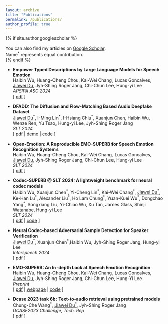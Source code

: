 ```yaml
---
layout: archive
title: "Publications"
permalink: /publications/
author_profile: true
---
```


{% if site.author.googlescholar %}
  <div class="wordwrap">You can also find my articles on <a href="{{site.author.googlescholar}}">Google Scholar</a>.</div>
  <div class="wordwrap">Name<sup>*</sup> represents equal contribution.</div>
{% endif %}

- **Empower Typed Descriptions by Large Language Models for Speech Emotion**<br/>
    Haibin Wu, Huang-Cheng Chou, Kai-Wei Chang, Lucas Goncalves, <u>Jiawei Du</u>, Jyh-Shing Roger Jang, Chi-Chun Lee, Hung-yi Lee<br/>
    *APSIPA ASC 2024*<br/>
    [ [pdf](https://www.researchgate.net/publication/384833473_Empower_Typed_Descriptions_by_Large_Language_Models_for_Speech_Emotion_Recognition) ]

- **DFADD: The Diffusion and Flow-Matching Based Audio Deepfake Dataset**<br/>
    <u>Jiawei Du<sup>*</sup></u>, I-Ming Lin<sup>\*</sup>, I-Hsiang Chiu<sup>\*</sup>, Xuanjun Chen, Haibin Wu, Wenze Ren, Yu Tsao, Hung-yi Lee, Jyh-Shing Roger Jang<br/>
    *SLT 2024*<br/>
    [ [pdf](https://arxiv.org/abs/2409.08731) | [demo](https://huggingface.co/datasets/isjwdu/DFADD) | [code](https://github.com/isjwdu/DFADD) ]

- **Open-Emotion: A Reproducible EMO-SUPERB for Speech Emotion Recognition Systems**<br/>
    Haibin Wu, Huang-Cheng Chou, Kai-Wei Chang, Lucas Goncalves, <u>Jiawei Du</u>, Jyh-Shing Roger Jang, Chi-Chun Lee, Hung-yi Lee<br/>
    *SLT 2024*<br/>
    [ [pdf](https://www.researchgate.net/publication/383736295_OPEN-EMOTION_A_REPRODUCIBLE_EMO-SUPERB_FOR_SPEECH_EMOTION_RECOGNITION_SYSTEMS) ]

- **Codec-SUPERB @ SLT 2024: A lightweight benchmark for neural codec models**<br/>
    Haibin Wu, Xuanjun Chen<sup>\*</sup>, Yi-Cheng Lin<sup>\*</sup>, Kai-Wei Chang<sup>\*</sup>,  <u>Jiawei Du<sup>*</sup></u>, Ke-Han Lu<sup>\*</sup>, Alexander Liu<sup>\*</sup>, Ho Lam Chung<sup>\*</sup>, Yuan-Kuei Wu<sup>\*</sup>, Dongchao Yang<sup>\*</sup>, Songxiang Liu, Yi-Chiao Wu, Xu Tan, James Glass, Shinji Watanabe, Hung-yi Lee<br/>
    *SLT 2024*<br/>
    [ [pdf](https://arxiv.org/abs/2409.14085) | [code](https://codecsuperb.github.io/) ]

- **Neural Codec-based Adversarial Sample Detection for Speaker Verification**<br/>
    <u>Jiawei Du<sup>*</sup></u>, Xuanjun Chen<sup>\*</sup>,Haibin Wu, Jyh-Shing Roger Jang, Hung-yi Lee<br/>
    *Interspeech 2024*<br/>
    [ [pdf](https://www.isca-archive.org/interspeech_2024/chen24p_interspeech.html) ]

- **EMO-SUPERB: An In-depth Look at Speech Emotion Recognition**<br/>
    Haibin Wu, Huang-Cheng Chou, Kai-Wei Chang, Lucas Goncalves, <u>Jiawei Du</u>, Jyh-Shing Roger Jang, Chi-Chun Lee, Hung-Yi Lee<br/>
    *Preprint*<br/>
    [ [pdf](http://arxiv.org/abs/2402.13018) | [webpage](http://emosuperb.github.io/) | [code](http://github.com/EMOsuperb/EMO-SUPERB-submission) ]

- **Dcase 2023 task 6b: Text-to-audio retrieval using pretrained models**<br/>
    Chung-Che Wang<sup>\*</sup>, <u>Jiawei Du<sup>*</sup></u>, Jyh-Shing Roger Jang<br/>
    *DCASE2023 Challenge, Tech. Rep*<br/>
    [ [pdf](http://dcase.community/documents/challenge2023/technical_reports/DCASE2023_Wang_40_t6b.pdf) ]
